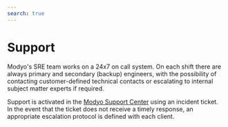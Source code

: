 ```yaml
---
search: true
---
```


# Support

Modyo's SRE team works on a 24x7 on call system. On each shift there are always primary and secondary (backup) engineers, with the possibility of contacting customer-defined technical contacts or escalating to internal subject matter experts if required.

Support is activated in the [Modyo Support Center](https://support.modyo.com) using an incident ticket. In the event that the ticket does not receive a timely response, an appropriate escalation protocol is defined with each client.


